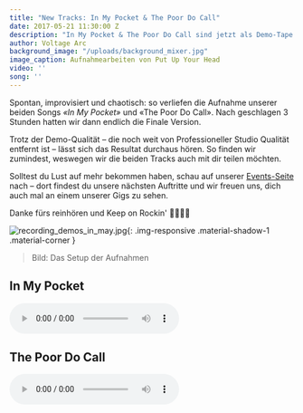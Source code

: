 ```yaml
---
title: "New Tracks: In My Pocket & The Poor Do Call"
date: 2017-05-21 11:30:00 Z
description: "In My Pocket & The Poor Do Call sind jetzt als Demo-Tape verfügbar"
author: Voltage Arc
background_image: "/uploads/background_mixer.jpg"
image_caption: Aufnahmearbeiten von Put Up Your Head
video: ''
song: ''
---
```


Spontan, improvisiert und chaotisch: so verliefen die Aufnahme unserer beiden Songs _«In My Pocket»_ und «The Poor Do Call». Nach geschlagen 3 Stunden hatten wir dann endlich die Finale Version.

Trotz der Demo-Qualität – die noch weit von Professioneller Studio Qualität entfernt ist – lässt sich das Resultat durchaus hören. So finden wir zumindest, weswegen wir die beiden Tracks auch mit dir teilen möchten.

Solltest du Lust auf mehr bekommen haben, schau auf unserer [Events-Seite](http://events.voltagearc.com) nach – dort findest du unsere nächsten Auftritte und wir freuen uns, dich auch mal an einem unserer Gigs zu sehen.

Danke fürs reinhören und Keep on Rockin' 🤘🏻🤘🏻

![recording_demos_in_may.jpg](/uploads/recording_demos_in_may.jpg){: .img-responsive .material-shadow-1 .material-corner }

> Bild: Das Setup der Aufnahmen


## In My Pocket
<audio controls>
  <source src="/uploads/In_My_Pocket.mp3" type="audio/mpeg">
</audio>

## The Poor Do Call
<audio controls>
  <source src="/uploads/The_Poor_Do_Call.mp3" type="audio/mpeg">
</audio>
